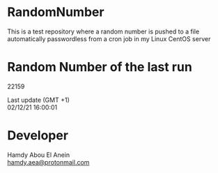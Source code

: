 # RandomNumber    
This is a test repository where a random number is pushed to a file automatically passwordless from a cron job in my Linux CentOS server    
# Random Number of the last run   
22159
      
Last update (GMT +1)    
02/12/21 16:00:01
# Developer    
Hamdy Abou El Anein   
hamdy.aea@protonmail.com
